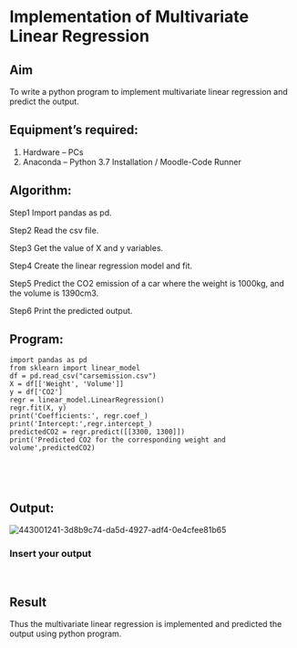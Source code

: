 # Implementation of Multivariate Linear Regression
## Aim
To write a python program to implement multivariate linear regression and predict the output.
## Equipment’s required:
1.	Hardware – PCs
2.	Anaconda – Python 3.7 Installation / Moodle-Code Runner
## Algorithm:
Step1 Import pandas as pd.

Step2 Read the csv file.

Step3 Get the value of X and y variables.

Step4 Create the linear regression model and fit.

Step5 Predict the CO2 emission of a car where the weight is 1000kg, and the volume is 1390cm3.

Step6 Print the predicted output.

## Program:
```
import pandas as pd
from sklearn import linear_model
df = pd.read_csv("carsemission.csv")
X = df[['Weight', 'Volume']]
y = df['CO2']
regr = linear_model.LinearRegression()
regr.fit(X, y)
print('Coefficients:', regr.coef_)
print('Intercept:',regr.intercept_)
predictedCO2 = regr.predict([[3300, 1300]])
print('Predicted CO2 for the corresponding weight and volume',predictedCO2)





```
## Output:
![443001241-3d8b9c74-da5d-4927-adf4-0e4cfee81b65](https://github.com/user-attachments/assets/ebf0c3af-9543-4cc7-9bf0-58c3f5bf7481)

### Insert your output

<br>

## Result
Thus the multivariate linear regression is implemented and predicted the output using python program.
